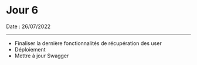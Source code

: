 # Jour 6

Date : 26/07/2022

___

- Finaliser la dernière fonctionnalités de récupération des user
- Déploiement 
- Mettre à jour Swagger
